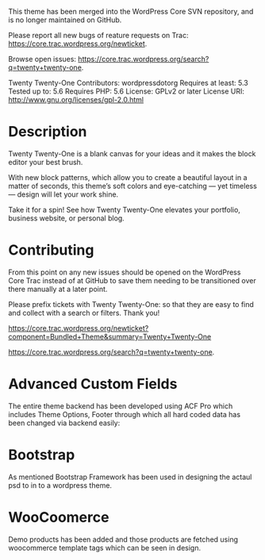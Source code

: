This theme has been merged into the WordPress Core SVN repository, and is no longer maintained on GitHub.

Please report all new bugs of reature requests on Trac: https://core.trac.wordpress.org/newticket.

Browse open issues: https://core.trac.wordpress.org/search?q=twenty+twenty-one.

Twenty Twenty-One
Contributors: wordpressdotorg Requires at least: 5.3 Tested up to: 5.6 Requires PHP: 5.6 License: GPLv2 or later License URI: http://www.gnu.org/licenses/gpl-2.0.html

# Description
Twenty Twenty-One is a blank canvas for your ideas and it makes the block editor your best brush.

With new block patterns, which allow you to create a beautiful layout in a matter of seconds, this theme’s soft colors and eye-catching — yet timeless — design will let your work shine.

Take it for a spin! See how Twenty Twenty-One elevates your portfolio, business website, or personal blog.

# Contributing
From this point on any new issues should be opened on the WordPress Core Trac instead of at GitHub to save them needing to be transitioned over there manually at a later point.

Please prefix tickets with Twenty Twenty-One: so that they are easy to find and collect with a search or filters. Thank you!

https://core.trac.wordpress.org/newticket?component=Bundled+Theme&summary=Twenty+Twenty-One

https://core.trac.wordpress.org/search?q=twenty+twenty-one.

# Advanced Custom Fields
The entire theme backend has been developed using ACF Pro which includes Theme Options, Footer through which all hard coded data has been changed via backend
easily:

# Bootstrap
As mentioned Bootstrap Framework has been used in designing the actaul psd to in to a wordpress theme.

# WooCoomerce
Demo products has been added and those products are fetched using woocommerce template tags which can be seen in design.
